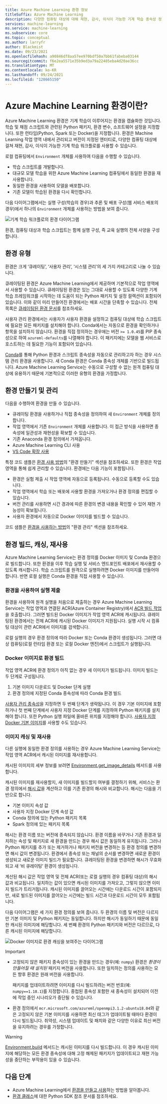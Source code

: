 ```yaml
---
title: Azure Machine Learning 환경 정보
titleSuffix: Azure Machine Learning
description: 다양한 컴퓨팅 대상에 대해 재현, 감사, 이식이 가능한 기계 학습 종속성 정의를 사용할 수 있는 기계 학습 환경에 대해 알아봅니다.
services: machine-learning
ms.service: machine-learning
ms.subservice: core
ms.topic: conceptual
ms.author: larryfr
author: Blackmist
ms.date: 09/23/2021
ms.openlocfilehash: a90846df8aa57ee970bdf50a7bb61fabeba03144
ms.sourcegitcommit: f6e2ea5571e35b9ed3a79a22485eba4d20ae36cc
ms.translationtype: MT
ms.contentlocale: ko-KR
ms.lasthandoff: 09/24/2021
ms.locfileid: "128665150"
---
```

# <a name="what-are-azure-machine-learning-environments"></a>Azure Machine Learning 환경이란?

Azure Machine Learning 환경은 기계 학습이 이루어지는 환경을 캡슐화한 것입니다. 학습 및 채점 스크립트와 관련된 Python 패키지, 환경 변수, 소프트웨어 설정을 지정합니다. 또한 런타임(Python, Spark 또는 Docker)을 지정합니다. 환경은 Machine Learning 작업 영역 내에서 관리되고 버전이 지정된 엔터티로, 다양한 컴퓨팅 대상에 걸쳐 재현, 감사, 이식이 가능한 기계 학습 워크플로를 사용할 수 있습니다.

로컬 컴퓨팅에서 `Environment` 개체를 사용하여 다음을 수행할 수 있습니다.
* 학습 스크립트를 개발합니다.
* 대규모 모델 학습을 위한 Azure Machine Learning 컴퓨팅에서 동일한 환경을 재사용합니다.
* 동일한 환경을 사용하여 모델을 배포합니다.
* 기존 모델이 학습된 환경을 다시 확인합니다.

다음 다이어그램에서는 실행 구성(학습의 경우)과 추론 및 배포 구성(웹 서비스 배포의 경우)에서 하나의 `Environment` 개체를 사용하는 방법을 보여 줍니다.

![기계 학습 워크플로의 환경 다이어그램](./media/concept-environments/ml-environment.png)

환경, 컴퓨팅 대상과 학습 스크립트는 함께 실행 구성, 즉 교육 실행의 전체 사양을 구성합니다.

## <a name="types-of-environments"></a>환경 유형

환경은 크게 ‘큐레이팅’, ‘사용자 관리’, ‘시스템 관리’의 세 가지 카테고리로 나눌 수 있습니다.  

큐레이팅된 환경은 Azure Machine Learning에서 제공하며 기본적으로 작업 영역에서 사용할 수 있습니다. 큐레이팅된 환경은 있는 그대로 사용할 수 있도록 다양한 기계 학습 프레임워크를 시작하는 데 도움이 되는 Python 패키지 및 설정 컬렉션이 포함되어 있습니다. 이와 같이 미리 만들어진 환경에서는 배포 시간을 단축할 수 있습니다. 전체 목록은 [큐레이팅된 환경 문서](resource-curated-environments.md)를 참조하세요.

사용자 관리 환경에서는 사용자가 사용자 환경을 설정하고 컴퓨팅 대상에 학습 스크립트에 필요한 모든 패키지를 설치해야 합니다. Conda에서는 자동으로 환경을 확인하거나 항목을 설치하지 않습니다. 환경을 직접 정의하는 경우에는 버전 `>= 1.0.45`를 PIP 종속성으로 하여 `azureml-defaults`를 나열해야 합니다. 이 패키지에는 모델을 웹 서비스로 호스트하는 데 필요한 기능이 포함되어 있습니다.

[Conda](https://conda.io/docs/)를 통해 Python 환경과 스크립트 종속성을 자동으로 관리하고자 하는 경우 시스템 관리 환경을 사용합니다. 새 Conda 환경은 Conda 종속성 개체를 기반으로 빌드됩니다. Azure Machine Learning Service는 수동으로 구성할 수 없는 원격 컴퓨팅 대상에 유용하기 때문에 기본적으로 이러한 유형의 환경을 가정합니다.

## <a name="create-and-manage-environments"></a>환경 만들기 및 관리

다음을 수행하여 환경을 만들 수 있습니다.

* 큐레이팅 환경을 사용하거나 직접 종속성을 정의하여 새 `Environment` 개체를 정의합니다.
* 작업 영역에서 기존 `Environment` 개체를 사용합니다. 이 접근 방식을 사용하면 종속성에 일관성과 재현성을 확보할 수 있습니다.
* 기존 Anaconda 환경 정의에서 가져옵니다.
* Azure Machine Learning CLI 사용
* [VS Code 확장 사용](how-to-manage-resources-vscode.md#create-environment)

특정 코드 샘플은 [환경 사용 방법](how-to-use-environments.md#create-an-environment)의 "환경 만들기" 섹션을 참조하세요. 또한 환경은 작업 영역을 통해 쉽게 관리할 수 있습니다. 환경에는 다음 기능이 포함됩니다.

* 환경은 실험 제출 시 작업 영역에 자동으로 등록됩니다. 수동으로 등록할 수도 있습니다.
* 작업 영역에서 학습 또는 배포에 사용할 환경을 가져오거나 환경 정의를 편집할 수 있습니다.
* 버전 관리를 사용하면 시간 경과에 따른 환경의 변경 내용을 확인할 수 있어 재현 가능성이 확보됩니다.
* 사용자 환경에서 자동으로 Docker 이미지를 빌드할 수 있습니다.

코드 샘플은 [환경을 사용하는 방법](how-to-use-environments.md#manage-environments)의 "환경 관리" 섹션을 참조하세요.

## <a name="environment-building-caching-and-reuse"></a>환경 빌드, 캐싱, 재사용

Azure Machine Learning Service는 환경 정의를 Docker 이미지 및 Conda 환경으로 빌드합니다. 또한 환경을 이후 학습 실행 및 서비스 엔드포인트 배포에서 재사용할 수 있도록 캐시합니다. 학습 스크립트를 원격으로 실행하려면 Docker 이미지를 만들어야 합니다. 반면 로컬 실행은 Conda 환경을 직접 사용할 수 있습니다. 

### <a name="submitting-a-run-using-an-environment"></a>환경을 사용하여 실행 제출

환경을 사용하여 원격 실행을 처음으로 제출하는 경우 Azure Machine Learning Service는 작업 영역과 연결된 ACR(Azure Container Registry)에서 [ACR 빌드 작업](../container-registry/container-registry-tasks-overview.md)을 호출합니다. 그러면 빌드된 Docker 이미지가 작업 영역 ACR에 캐시됩니다. 큐레이팅된 환경에서는 전체 ACR에 캐시된 Docker 이미지가 지원됩니다. 실행 시작 시 컴퓨팅 대상이 관련 ACR에서 이미지를 검색합니다.

로컬 실행의 경우 환경 정의에 따라 Docker 또는 Conda 환경이 생성됩니다. 그러면 대상 컴퓨팅(로컬 런타임 환경 또는 로컬 Docker 엔진)에서 스크립트가 실행됩니다.

### <a name="building-environments-as-docker-images"></a>Docker 이미지로 환경 빌드

작업 영역 ACR에 환경 정의가 아직 없는 경우 새 이미지가 빌드됩니다. 이미지 빌드는 두 단계로 구성됩니다.

 1. 기본 이미지 다운로드 및 Docker 단계 실행
 2. 환경 정의에 지정된 Conda 종속성에 따라 Conda 환경 빌드

[사용자 관리 종속성](/python/api/azureml-core/azureml.core.environment.pythonsection)을 지정하면 두 번째 단계가 생략됩니다. 이 경우 기본 이미지에 포함하거나 첫 번째 단계에서 사용자 지정 Docker 단계를 지정하여 Python 패키지를 설치해야 합니다. 또한 Python 실행 파일에 올바른 위치를 지정해야 합니다. [사용자 지정 Docker 기본 이미지](./how-to-deploy-custom-container.md)를 사용할 수도 있습니다.

### <a name="image-caching-and-reuse"></a>이미지 캐싱 및 재사용

다른 실행에 동일한 환경 정의를 사용하는 경우 Azure Machine Learning Service는 작업 영역 ACR에서 캐시된 이미지를 재사용합니다. 

캐시된 이미지의 세부 정보를 보려면 [Environment.get_image_details](/python/api/azureml-core/azureml.core.environment.environment#get-image-details-workspace-) 메서드를 사용합니다.

캐시된 이미지를 재사용할지, 새 이미지를 빌드할지 여부를 결정하기 위해, 서비스는 환경 정의에서 [해시 값](https://en.wikipedia.org/wiki/Hash_table)을 계산하고 이를 기존 환경의 해시와 비교합니다. 해시는 다음을 기반으로 합니다.
 
 * 기본 이미지 속성 값
 * 사용자 지정 Docker 단계 속성 값
 * Conda 정의에 있는 Python 패키지 목록
 * Spark 정의에 있는 패키지 목록 

해시는 환경 이름 또는 버전에 종속되지 않습니다. 환경 이름을 바꾸거나 기존 환경과 일치하는 속성 및 패키지로 새 환경을 만드는 경우 해시 값은 동일하게 유지됩니다. 그러나 Python 패키지를 추가 또는 제거하거나 패키지 버전을 변경하는 등 환경 정의를 변경하면 해시 값이 변경됩니다. 환경에서 종속성 또는 채널의 순서를 변경하면 새로운 환경이 생성되고 새로운 이미지 빌드가 필요합니다. 큐레이팅된 환경을 변경하면 해시가 무효화되고 새 ‘비 큐레이팅’ 환경이 생성됩니다.

계산된 해시 값은 작업 영역 및 전체 ACR(또는 로컬 실행의 경우 컴퓨팅 대상)의 해시 값과 비교됩니다. 일치하는 값이 있으면 캐시된 이미지를 가져오고, 그렇지 않으면 이미지 빌드가 트리거됩니다. 캐시된 이미지를 끌어오는 시간에는 다운로드 시간이 포함되지만, 새로 빌드된 이미지를 끌어오는 시간에는 빌드 시간과 다운로드 시간이 모두 포함됩니다. 

다음 다이어그램은 세 가지 환경 정의를 보여 줍니다. 두 환경의 이름 및 버전은 다르지만 기본 이미지 및 Python 패키지는 동일합니다. 하지만 해시가 동일하기 때문에 동일한 캐시된 이미지에 해당합니다. 세 번째 환경의 Python 패키지와 버전은 다르므로, 다른 캐시된 이미지에 해당합니다.

![Docker 이미지로 환경 캐싱을 보여주는 다이어그램](./media/concept-environments/environment-caching.png)

>[!IMPORTANT]
> * 고정되지 않은 패키지 종속성이 있는 환경을 만드는 경우(예: `numpy`) 환경은 *환경이 만들어질 때 설치된* 패키지 버전을 사용합니다. 또한 일치하는 정의를 사용하는 모든 향후 환경은 원래 버전을 사용합니다. 
>
>   패키지를 업데이트하려면 이미지를 다시 빌드하려는 버전 번호(예: `numpy==1.18.1`)를 지정합니다. 중첩된 종속성 포함한 새 종속성이 설치되어 이전에 작업 중인 시나리오가 중단될 수 있습니다.
>
> * 환경 정의에서 `mcr.microsoft.com/azureml/openmpi3.1.2-ubuntu18.04`와 같은 고정되지 않은 기본 이미지를 사용하면 최신 태그가 업데이트될 때마다 환경이 다시 빌드됩니다. 취약성, 시스템 업데이트 및 패치와 같은 다양한 이유로 최신 버전을 유지하려는 경우를 가정합니다. 

> [!WARNING]
>  [Environment.build](/python/api/azureml-core/azureml.core.environment.environment#build-workspace--image-build-compute-none-) 메서드는 캐시된 이미지를 다시 빌드합니다. 이 경우 캐시된 이미지에 해당하는 모든 환경 종속성에 대해 고정 해제된 패키지가 업데이트되고 재현 가능성을 중단하는 부작용이 있을 수 있습니다.

## <a name="next-steps"></a>다음 단계

* Azure Machine Learning에서 [환경을 만들고 사용](how-to-use-environments.md)하는 방법을 알아봅니다.
* [환경 클래스](/python/api/azureml-core/azureml.core.environment%28class%29)에 대한 Python SDK 참조 문서를 참조하세요.
